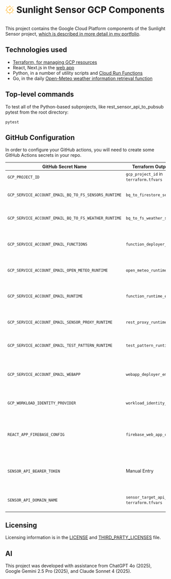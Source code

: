 <div style="display: flex; align-items: center;">
  <h1><img src="/doc_images/sunlight-sensor-128-trans-bg.png" style="height: 1em; vertical-align: -0.15em;" alt="logo">
  Sunlight Sensor GCP Components</h1>
</div>

This project contains the Google Cloud Platform components of the Sunlight Sensor project, [which is described in more detail in my portfolio](https://kden.github.io/sunlight-sensor/).

## Technologies used

- [Terraform, for managing GCP resources](/terraform/README.md)
- React, Next.js in the [web app](/sunlight_web_app/README.md)
- Python, in a number of utility scripts and [Cloud Run Functions](/functions/README.md)
- Go, in the daily [Open-Meteo weather information retrieval function](/functions/daily_open_meteo/README.md)

## Top-level commands

To test all of the Python-based subprojects, like rest_sensor_api_to_pubsub
pytest from the root directory:

```shell
pytest
```

## GitHub Configuration

In order to configure your GitHub actions, you will need to create some GitHub Actions secrets in your repo.

<table>
<thead>
<tr><th>GitHub Secret Name</th><th>Terraform Output or Source</th><th>Purpose</th></tr>
</thead>
<tbody>
<tr><td><code>GCP_PROJECT_ID</code></td><td><code>gcp_project_id</code> in <code>terraform.tfvars</code></td><td>The Google Cloud Project ID.</td></tr>
<tr><td><code>GCP_SERVICE_ACCOUNT_EMAIL_BQ_TO_FS_SENSORS_RUNTIME</code></td><td><code>bq_to_firestore_sensors_sa_email</code></td><td>The runtime service account for the <code>bq-to-fs-sensor-data-exporter</code> function.</td></tr>
<tr><td><code>GCP_SERVICE_ACCOUNT_EMAIL_BQ_TO_FS_WEATHER_RUNTIME</code></td><td><code>bq_to_fs_weather_sa_email</code></td><td>The runtime service account for the <code>bq-to-fs-weather-exporter</code> function.</td></tr>
<tr><td><code>GCP_SERVICE_ACCOUNT_EMAIL_FUNCTIONS</code></td><td><code>function_deployer_email</code></td><td>The email of the primary service account that GitHub Actions uses to deploy all functions.</td></tr>
<tr><td><code>GCP_SERVICE_ACCOUNT_EMAIL_OPEN_METEO_RUNTIME</code></td><td><code>open_meteo_runtime_sa_email</code></td><td>The runtime service account for the <code>daily-open-meteo-importer</code> function.</td></tr>
<tr><td><code>GCP_SERVICE_ACCOUNT_EMAIL_RUNTIME</code></td><td><code>function_runtime_email</code></td><td>A general-purpose or legacy runtime service account. Newer functions use dedicated SAs.</td></tr>
<tr><td><code>GCP_SERVICE_ACCOUNT_EMAIL_SENSOR_PROXY_RUNTIME</code></td><td><code>rest_proxy_runtime_sa_email</code></td><td>The runtime service account for the <code>rest-to-pubsub-proxy-function</code>.</td></tr>
<tr><td><code>GCP_SERVICE_ACCOUNT_EMAIL_TEST_PATTERN_RUNTIME</code></td><td><code>test_pattern_runtime_sa_email</code></td><td>The runtime service account for the <code>daily-test-pattern-generator</code> function.</td></tr>
<tr><td><code>GCP_SERVICE_ACCOUNT_EMAIL_WEBAPP</code></td><td><code>webapp_deployer_email</code></td><td>The service account used by the Next.js web application's backend (defined in webapp-specific Terraform).</td></tr>
<tr><td><code>GCP_WORKLOAD_IDENTITY_PROVIDER</code></td><td><code>workload_identity_provider</code></td><td>The full resource name of the Workload Identity Provider for OIDC.</td></tr>
<tr><td><code>REACT_APP_FIREBASE_CONFIG</code></td><td><code>firebase_web_app_config</code></td><td>The JSON configuration object for connecting the frontend React app to Firebase (from Firebase Console or Terraform).</td></tr>
<tr><td><code>SENSOR_API_BEARER_TOKEN</code></td><td>Manual Entry</td><td>The secret token used by sensors and the test pattern generator to authenticate with the REST API proxy.</td></tr>
<tr><td><code>SENSOR_API_DOMAIN_NAME</code></td><td><code>sensor_target_api_domain_name</code> in <code>terraform.tfvars</code></td><td>The custom domain for the sensor API (e.g., <code>sensors.example.com</code>).</td></tr>
</tbody>
</table>

## Licensing

Licensing information is in the [LICENSE](LICENSE) and [THIRD_PARTY_LICENSES](THIRD_PARTY_LICENSES) file.

## AI

This project was developed with assistance from ChatGPT 4o (2025), Google Gemini 2.5 Pro (2025), and Claude Sonnet 4 (2025).